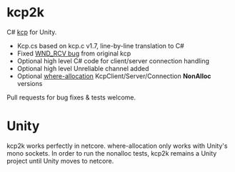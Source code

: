 # kcp2k

C# [kcp](https://github.com/skywind3000/kcp) for Unity.

* Kcp.cs based on kcp.c v1.7, line-by-line translation to C#
* Fixed [WND_RCV bug](https://github.com/skywind3000/kcp/pull/291) from original kcp
* Optional high level C# code for client/server connection handling
* Optional high level Unreliable channel added
* Optional [where-allocation](https://github.com/vis2k/where-allocation) KcpClient/Server/Connection **NonAlloc** versions

Pull requests for bug fixes & tests welcome.

# Unity
kcp2k works perfectly in netcore.
where-allocation only works with Unity's mono sockets.
In order to run the nonalloc tests, kcp2k remains a Unity project until Unity moves to netcore.
